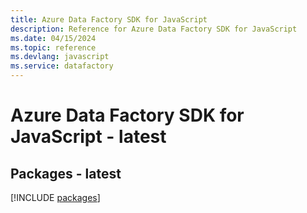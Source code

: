 ```yaml
---
title: Azure Data Factory SDK for JavaScript
description: Reference for Azure Data Factory SDK for JavaScript
ms.date: 04/15/2024
ms.topic: reference
ms.devlang: javascript
ms.service: datafactory
---
```

# Azure Data Factory SDK for JavaScript - latest
## Packages - latest
[!INCLUDE [packages](data-factory-index.md)]